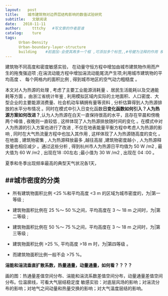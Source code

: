 ```yaml
---
layout:   post
title:    城市建筑物对边界层结构影响的数值试验研究
subtitle:   文献阅读
date:   2018-11-11
author:     tttchy   #写文章的作者是谁
catalog:    ture
tags:    
      Urban-Density
      Urban-boundary-layer-structure
      building    #前面加-会使其再多一个框 ,可添加多个标签,,#号健为注释的作用 模块的开始必须以---开头，不然会出现错误
---
```



建筑物不同高度和密度敏感实验，
在动量守恒方程中增加由城市建筑物作用而产生的拖曳强迫项 ;在湍流动能方程中增加湍流动能尾流产生项;利用城市建筑物的平均高度 、 每个网格内的面积比例 , 得到城市地区的空气动力粗糙度 。

本文对人为热源的处理 , 考虑了主要工业能源消耗量 、居民生活能耗以及交通能耗等方面 。由浙江省统计年鉴 , 利用模拟区域内实际的土地面积、人口密度、大型企业的主要能源消费量、社会机动车辆拥有量等资料 , 分析估算得到人为热源排放的水平分布情况 。同时在模式中引入日变化函数**日变化函数如何引入？人为热源方案如何改进？**,认为人为热源在白天一直保持很高的水平，且存在早晨和傍晚两个峰值 , 夜晚则一直较低 , 这样体现了人为热源排放随时间的变化 。在模式中对人为热源的引入方案也进行了改进 , 不仅在地表能量平衡方程中考虑人为热源的影响 , 同时在大气热流量方程中也加入其作用 , 这样体现了人为热源随高度的变化 。在地面 , 建筑物密集 , 人为热源释放最多 ,越往高层 ,建筑物密度越小 , 人为热源释放量也相应减少 。通过这些分析 , 得到杭州市人为热源日平均值为 50 W /m2 , 最大值为 60 W /m2 , 出现在18 :00左右 ;最小值为 30 W /m2 , 出现在 04 :00 。

夏季和冬季出现频率最高的典型天气状况各1天，

##城市密度的分类
-------------------------------------------------------------------------------
* 所有建筑物面积比例 <25 %和平均高度 <3 m 的区域为城市密度的，为|第一等级 ;
+ 建筑物面积比例在 25 %～ 50 %之间，平均高度在 3 ～ 18 m 之间时，为|第二等级 ;
- 建筑物面积比例在 50 %～ 75 %之间，平均高度在 3 ～ 18 m 之间时，为|第三等级 ;
* 建筑物面积比例 >25 %, 平均高度 >18 m 时，为|第四等级 。
+ 而建筑物面积比例一般不会 >75 %。

**湍能和湍流垂直扩散系数，热量通量，动量通量，如何看？？？？**

画的图：热通量差值空间分布、湍能和湍流系数差值空间分布，动量通量差值空间分布。位温廓线，可看大气层结稳定度
敏感实验：对底层风场的影响；对湍流分布的影响；对地气之间动量和热量交换的影响；对大气温度层结的影响。
